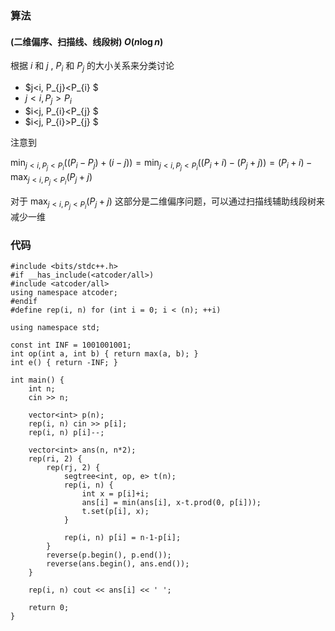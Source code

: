 ### 算法
#### (二维偏序、扫描线、线段树)  $O(n \log n)$ 
根据  $i$  和 $j$ , $P_{i}$  和  $P_{j}$  的大小关系来分类讨论
-  $j<i, P_{j}<P_{i} $
-  $j<i, P_{j}>P_{i}$ 
-  $i<j, P_{i}<P_{j} $
-  $i<j, P_{i}>P_{j} $

注意到

$\min _{j<i, P_{j}<P_{i}}\left(\left(P_{i}-P_{j}\right)+(i-j)\right)=\min _{j<i, P_{j}<P_{i}}\left(\left(P_{i}+i\right)-\left(P_{j}+j\right)\right)=\left(P_{i}+i\right)-\max _{j<i, P_{j}<P_{i}}\left(P_{j}+j\right)$

对于  $\max _{j<i, P_{j}<P_{i}}\left(P_{j}+j\right)$  这部分是二维偏序问题，可以通过扫描线辅助线段树来减少一维

### 代码
```
#include <bits/stdc++.h>
#if __has_include(<atcoder/all>)
#include <atcoder/all>
using namespace atcoder;
#endif
#define rep(i, n) for (int i = 0; i < (n); ++i)

using namespace std;

const int INF = 1001001001;
int op(int a, int b) { return max(a, b); }
int e() { return -INF; }

int main() {
    int n;
    cin >> n;

    vector<int> p(n);
    rep(i, n) cin >> p[i];
    rep(i, n) p[i]--;

    vector<int> ans(n, n*2);
    rep(ri, 2) {
        rep(rj, 2) {
            segtree<int, op, e> t(n);
            rep(i, n) {
                int x = p[i]+i;
                ans[i] = min(ans[i], x-t.prod(0, p[i]));
                t.set(p[i], x);
            }

            rep(i, n) p[i] = n-1-p[i];
        }
        reverse(p.begin(), p.end());
        reverse(ans.begin(), ans.end());
    }

    rep(i, n) cout << ans[i] << ' ';

    return 0;
}
```